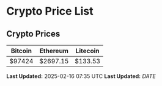 # Crypto Price List

## Crypto Prices
| Bitcoin | Ethereum | Litecoin |
| ------- | -------- | -------- |
| $97424 | $2697.15 | $133.53 |
**Last Updated:** 2025-02-16 07:35 UTC
**Last Updated:** $DATE$
